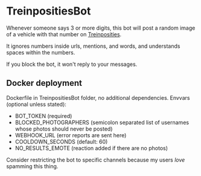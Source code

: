 # TreinpositiesBot
Whenever someone says 3 or more digits, this bot will post a random image of a vehicle with that number on [Treinposities](https://treinposities.nl/).

It ignores numbers inside urls, mentions, and words, and understands spaces within the numbers.

If you block the bot, it won't reply to your messages.

## Docker deployment
Dockerfile in TreinpositiesBot folder, no additional dependencies.
Envvars (optional unless stated):
- BOT_TOKEN (required)
- BLOCKED_PHOTOGRAPHERS (semicolon separated list of usernames whose photos should never be posted)
- WEBHOOK_URL (error reports are sent here)
- COOLDOWN_SECONDS (default: 60)
- NO_RESULTS_EMOTE (reaction added if there are no photos)

Consider restricting the bot to specific channels because my users *love* spamming this thing.
